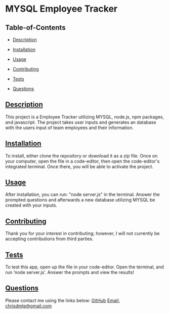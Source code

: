 # MYSQL Employee Tracker
## Table-of-Contents
* [Description](#description)
* [Installation](#installation)
* [Usage](#usage)
   
* [Contributing](#contributing)
* [Tests](#tests)
* [Questions](#questions)
  
## [Description](#table-of-contents)
This project is a Employee Tracker utilizing MYSQL, node.js, npm packages, and javascript. The project takes user inputs and generates an database with the users input of team employees and their information.
## [Installation](#table-of-contents)
To install, either clone the repository or download it as a zip file. Once on your computer, open the file in a code-editor, then open the code-editor's integrated terminal. Once there, you will be able to activate the project.
## [Usage](#table-of-contents)
After installation, you can run: "node server.js" in the terminal. Answer the prompted questions and afterwards a new database utilizing MYSQL be created with your inputs.


   
## [Contributing](#table-of-contents)
  
Thank you for your interest in contributing; however, I will not currently be accepting contributions from third parties.
    
## [Tests](#table-of-contents)
To test this app, open up the file in your code-editor. Open the terminal, and run ‘node server.js’. Answer the prompts and view the results!
## [Questions](#table-of-contents)
Please contact me using the links below:
[GitHub](https://github.com/chrisdmle)
[Email: chrisdmle@gmail.com](mailto:chrisdmle@gmail.com)
